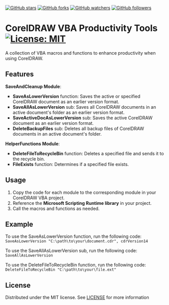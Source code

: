 [![GitHub stars](https://img.shields.io/github/stars/Sterh20/coreldraw-vba-productivity-tools.svg?style=social&label=Stars)](https://github.com/Sterh20/coreldraw-vba-productivity-tools/stargazers)
[![GitHub forks](https://img.shields.io/github/forks/Sterh20/coreldraw-vba-productivity-tools.svg?style=social&label=Forks)](https://github.com/Sterh20/coreldraw-vba-productivity-tools/network/members)
[![GitHub watchers](https://img.shields.io/github/watchers/Sterh20/coreldraw-vba-productivity-tools.svg?style=social&label=Watchers)](https://github.com/Sterh20/coreldraw-vba-productivity-tools/watchers)
[![GitHub followers](https://img.shields.io/github/followers/Sterh20.svg?style=social&label=Followers)](https://github.com/Sterh20/?tab=followers)

# CorelDRAW VBA Productivity Tools [![License: MIT](https://img.shields.io/badge/License-MIT-yellow.svg)](https://opensource.org/licenses/MIT)

A collection of VBA macros and functions to enhance productivity when using CorelDRAW.

## Features

**SaveAndCleanup Module**:
<ul style="list-style-type:square;">
<li><b>SaveAsLowerVersion</b> function: Saves the active or specified CorelDRAW document as an earlier version format.</li>
<li><b>SaveAllAsLowerVersion</b> sub: Saves all CorelDRAW documents in an active document's folder as an earlier version format.</li>
<li><b>SaveActiveDocAsLowerVersion</b> sub: Saves the active CorelDRAW document as an earlier version format.</li>
<li><b>DeleteBackupFiles</b> sub: Deletes all backup files of CorelDRAW documents in an active document's folder.</li>
</ul>

**HelperFunctions Module**:
<ul style="list-style-type:square;">
<li><b>DeleteFileToRecycleBin</b> function: Deletes a specified file and sends it to the recycle bin.</li>
<li><b>FileExists</b> function: Determines if a specified file exists.</li>
</ul>

## Usage

1. Copy the code for each module to the corresponding module in your CorelDRAW VBA project.
2. Reference the **Microsoft Scripting Runtime library** in your project.
3. Call the macros and functions as needed.

## Example

To use the SaveAsLowerVersion function, run the following code:
`SaveAsLowerVersion "C:\path\to\your\document.cdr", cdrVersion14`

To use the SaveAllAsLowerVersion sub, run the following code:
`SaveAllAsLowerVersion`

To use the DeleteFileToRecycleBin function, run the following code:
`DeleteFileToRecycleBin "C:\path\to\your\file.ext"`

## License

Distributed under the MIT license. See [LICENSE](https://github.com/Sterh20/coreldraw-vba-productivity-tools/blob/main/LICENSE.txt) for more information